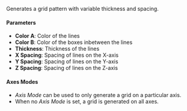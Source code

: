 Generates a grid pattern with variable thickness and spacing.

#### Parameters

- **Color A**: Color of the lines
- **Color B**: Color of the boxes inbetween the lines
- **Thickness**: Thickness of the lines
- **X Spacing**: Spacing of lines on the X-axis
- **Y Spacing**: Spacing of lines on the Y-axis
- **Z Spacing**: Spacing of lines on the Z-axis

#### Axes Modes

- *Axis Mode* can be used to only generate a grid on a particular axis.
- When no *Axis Mode* is set, a grid is generated on all axes.

